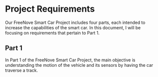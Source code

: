 # Project Requirements
Our FreeNove Smart Car Project includes four parts, each intended to increase the capabilities of the smart car. In this document, I will be focusing on requirements that pertain to Part 1.
## Part 1 
In Part 1 of the FreeNove Smart Car Project, the main objective is understanding the motion of the vehicle and its sensors by having the car traverse a track.
